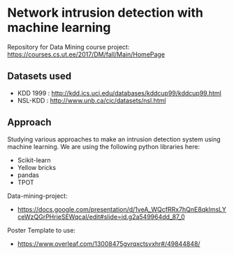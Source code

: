 # Network intrusion detection with machine learning
Repository for Data Mining course project: https://courses.cs.ut.ee/2017/DM/fall/Main/HomePage

## Datasets used
* KDD 1999 : http://kdd.ics.uci.edu/databases/kddcup99/kddcup99.html
* NSL-KDD : http://www.unb.ca/cic/datasets/nsl.html

## Approach
Studying various approaches to make an intrusion detection system using machine learning.
We are using the following python libraries here:
* Scikit-learn
* Yellow bricks
* pandas
* TPOT

Data-mining-project:
* https://docs.google.com/presentation/d/1veA_WQcfRRx7hQnE8qklmsLYceWzQGrPHrieSEWqcaI/edit#slide=id.g2a549964dd_87_0

Poster Template to use:
* https://www.overleaf.com/13008475gvrqxctsvxhr#/49844848/

